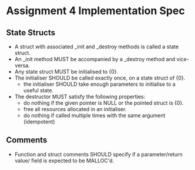 # Assignment 4 Implementation Spec

## State Structs
- A struct with associated _init and _destroy methods is called a state struct.
- An _init method MUST be accompanied by a _destroy method and vice-versa.
- Any state struct MUST be initialised to {0}.
- The initialiser SHOULD be called exactly once, on a state struct of {0}.
  - the initialiser SHOULD take enough parameters to initialise to a useful
    state.
- The destructor MUST satisfy the following properties:
  - do nothing if the given pointer is NULL or the pointed struct is {0}.
  - free all resources allocated in an initialiser.
  - do nothing if called multiple times with the same argument (idempotent)

## Comments
- Function and struct comments SHOULD specify if a parameter/return value/
  field is expected to be MALLOC'd.
